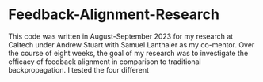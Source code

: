 # Feedback-Alignment-Research
This code was written in August-September 2023 for my research at Caltech under Andrew Stuart with Samuel Lanthaler as my co-mentor. Over the course of eight weeks, the goal of my research was to investigate the efficacy of feedback alignment in comparison to traditional backpropagation. I tested the four different 
